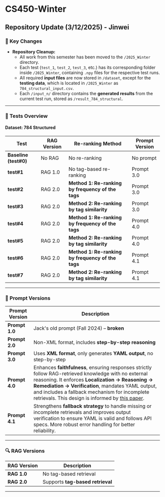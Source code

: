 # CS450-Winter

## **Repository Update (3/12/2025) - Jinwei**
### **📌 Key Changes**
- **Repository Cleanup:**  
  - All work from this semester has been moved to the `/2025_Winter` directory.
  - Each test (`test_1`, `test_2`, `test_3`, etc.) has its corresponding folder inside `/2025_Winter`, containing `.npy` files for the respective test runs.
  - All required **input files** are now stored in `/dataset`, except for the **testing data**, which is located in `/2025_Winter` as `784_structural_input.csv`.
  - Each `/input_n/` directory contains the **generated results** from the current test run, stored as `/result_784_structural`.

---

### **🧪 Tests Overview**
#### **Dataset: 784 Structured**
| Test       | RAG Version | Re-ranking Method                                      | Prompt Version |
|------------|------------|--------------------------------------------------------|---------------|
| **Baseline (test#0)** | No RAG     | No re-ranking                                        | No prompt    |
| **test#1**   | RAG 1.0    | No tag-based re-ranking                              | Prompt 3.0   |
| **test#2**   | RAG 2.0    | **Method 1: Re-ranking by frequency of the tags**    | Prompt 3.0   |
| **test#3**   | RAG 2.0    | **Method 2: Re-ranking by tag similarity**          | Prompt 3.0   |
| **test#4**   | RAG 2.0    | **Method 1: Re-ranking by frequency of the tags**    | Prompt 4.0   |
| **test#5**   | RAG 2.0    | **Method 2: Re-ranking by tag similarity**          | Prompt 4.0   |
| **test#6**   | RAG 2.0    | **Method 1: Re-ranking by frequency of the tags**    | Prompt 4.1   |
| **test#7**   | RAG 2.0    | **Method 2: Re-ranking by tag similarity**          | Prompt 4.1   |

---

### **📜 Prompt Versions**
| Prompt Version | Description |
|---------------|------------|
| **Prompt 1.0** | Jack's old prompt (Fall 2024) – **broken** |
| **Prompt 2.0** | Non-XML format, includes **step-by-step reasoning** |
| **Prompt 3.0** | Uses **XML format**, only generates **YAML output**, no step-by-step |
| **Prompt 4.0** | Enhances **faithfulness**, ensuring responses strictly follow RAG-retrieved knowledge with no external reasoning. It enforces **Localization → Reasoning → Remediation → Verification**, mandates YAML output, and includes a fallback mechanism for incomplete retrievals. This design is informed by [this paper](https://arxiv.org/pdf/2502.02009). |
| **Prompt 4.1** | Strengthens **fallback strategy** to handle missing or incomplete retrievals and improves output verification to ensure YAML is valid and follows API specs. More robust error handling for better reliability. |

---

### **🔍 RAG Versions**
| RAG Version | Description |
|------------|-------------|
| **RAG 1.0** | No tag-based retrieval |
| **RAG 2.0** | Supports **tag-based retrieval** |

---
